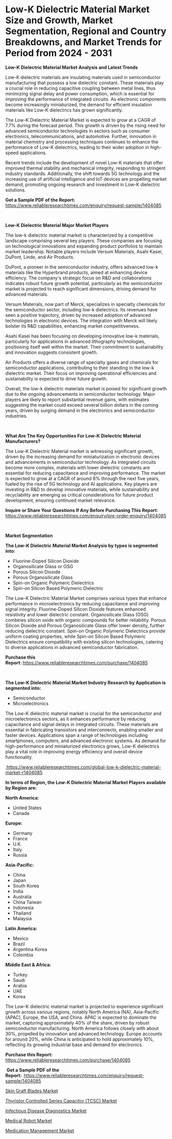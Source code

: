 <p><h1>Low-K Dielectric Material Market Size and Growth, Market Segmentation, Regional and Country Breakdowns, and Market Trends for Period from 2024 -  2031</h1></p><p><strong>Low-K Dielectric Material Market Analysis and Latest Trends</strong></p>
<p><p>Low-K dielectric materials are insulating materials used in semiconductor manufacturing that possess a low dielectric constant. These materials play a crucial role in reducing capacitive coupling between metal lines, thus minimizing signal delay and power consumption, which is essential for improving the performance of integrated circuits. As electronic components become increasingly miniaturized, the demand for efficient insulation materials like Low-K dielectrics has grown significantly.</p><p>The Low-K Dielectric Material Market is expected to grow at a CAGR of 7.7% during the forecast period. This growth is driven by the rising need for advanced semiconductor technologies in sectors such as consumer electronics, telecommunications, and automotive. Further, innovation in material chemistry and processing techniques continues to enhance the performance of Low-K dielectrics, leading to their wider adoption in high-speed applications.</p><p>Recent trends include the development of novel Low-K materials that offer improved thermal stability and mechanical integrity, responding to stringent industry standards. Additionally, the shift towards 5G technology and the increasing use of artificial intelligence and IoT devices are propelling market demand, promoting ongoing research and investment in Low-K dielectric solutions.</p></p>
<p><strong>Get a Sample PDF of the Report:&nbsp;</strong> <a href="https://www.reliableresearchtimes.com/enquiry/request-sample/1404085?utm_campaign=1719&utm_medium=2&utm_source=Github&utm_content=ia&utm_term=23102024&utm_id=low-k-dielectric-material">https://www.reliableresearchtimes.com/enquiry/request-sample/1404085</a></p>
<p>&nbsp;</p>
<p><strong>Low-K Dielectric Material Major Market Players</strong></p>
<p><p>The low-k dielectric material market is characterized by a competitive landscape comprising several key players. These companies are focusing on technological innovations and expanding product portfolios to maintain market leadership. Notable players include Versum Materials, Asahi Kasei, DuPont, Linde, and Air Products.</p><p>DuPont, a pioneer in the semiconductor industry, offers advanced low-k materials like the Hyperbrand products, aimed at enhancing device efficiency. The company's strategic focus on R&D and collaborations indicates robust future growth potential, particularly as the semiconductor market is projected to reach significant dimensions, driving demand for advanced materials.</p><p>Versum Materials, now part of Merck, specializes in specialty chemicals for the semiconductor sector, including low-k dielectrics. Its revenues have seen a positive trajectory, driven by increased adoption of advanced technologies in electronic devices. The integration with Merck will likely bolster its R&D capabilities, enhancing market competitiveness.</p><p>Asahi Kasei has been focusing on developing innovative low-k materials, particularly for applications in advanced lithography technologies, positioning itself well within the market. Their commitment to sustainability and innovation suggests consistent growth.</p><p>Air Products offers a diverse range of specialty gases and chemicals for semiconductor applications, contributing to their standing in the low-k dielectric market. Their focus on improving operational efficiencies and sustainability is expected to drive future growth.</p><p>Overall, the low-k dielectric materials market is poised for significant growth due to the ongoing advancements in semiconductor technology. Major players are likely to report substantial revenue gains, with estimates suggesting the market could exceed several billion dollars in the coming years, driven by surging demand in the electronics and semiconductor industries.</p></p>
<p>&nbsp;</p>
<p><strong>What Are The Key Opportunities For Low-K Dielectric Material Manufacturers?</strong></p>
<p><p>The Low-K Dielectric Material market is witnessing significant growth, driven by the increasing demand for miniaturization in electronic devices and advancements in semiconductor technology. As integrated circuits become more complex, materials with lower dielectric constants are essential for reducing capacitance and improving performance. The market is expected to grow at a CAGR of around 8% through the next five years, fueled by the rise of 5G technology and AI applications. Key players are investing in R&D to develop innovative materials, while sustainability and recyclability are emerging as critical considerations for future product development, ensuring continued market relevance.</p></p>
<p><strong>Inquire or Share Your Questions If Any Before Purchasing This Report:</strong> <a href="https://www.reliableresearchtimes.com/enquiry/pre-order-enquiry/1404085?utm_campaign=1719&utm_medium=2&utm_source=Github&utm_content=ia&utm_term=23102024&utm_id=low-k-dielectric-material">https://www.reliableresearchtimes.com/enquiry/pre-order-enquiry/1404085</a></p>
<p>&nbsp;</p>
<p><strong>Market Segmentation</strong></p>
<p><strong>The Low-K Dielectric Material Market Analysis by types is segmented into:</strong></p>
<p><ul><li>Fluorine-Doped Silicon Dioxide</li><li>Organosilicate Glass or OSG</li><li>Porous Silicon Dioxide</li><li>Porous Organosilicate Glass</li><li>Spin-on Organic Polymeric Dielectrics</li><li>Spin-on Silicon Based Polymeric Dielectric</li></ul></p>
<p><p>The Low-K Dielectric Material Market comprises various types that enhance performance in microelectronics by reducing capacitance and improving signal integrity. Fluorine-Doped Silicon Dioxide features enhanced resistivity and lower dielectric constant. Organosilicate Glass (OSG) combines silicon oxide with organic compounds for better reliability. Porous Silicon Dioxide and Porous Organosilicate Glass offer lower density, further reducing dielectric constant. Spin-on Organic Polymeric Dielectrics provide uniform coating properties, while Spin-on Silicon Based Polymeric Dielectrics ensure compatibility with existing silicon technologies, catering to diverse applications in advanced semiconductor fabrication.</p></p>
<p><strong>Purchase this Report:&nbsp;</strong><a href="https://www.reliableresearchtimes.com/purchase/1404085?utm_campaign=1719&utm_medium=2&utm_source=Github&utm_content=ia&utm_term=23102024&utm_id=low-k-dielectric-material">https://www.reliableresearchtimes.com/purchase/1404085</a></p>
<p>&nbsp;</p>
<p><strong>The Low-K Dielectric Material Market Industry Research by Application is segmented into:</strong></p>
<p><ul><li>Semiconductor</li><li>Microelectronics</li></ul></p>
<p><p>The Low-K dielectric material market is crucial for the semiconductor and microelectronics sectors, as it enhances performance by reducing capacitance and signal delays in integrated circuits. These materials are essential in fabricating transistors and interconnects, enabling smaller and faster devices. Applications span a range of technologies including smartphones, computers, and advanced electronic systems. As demand for high-performance and miniaturized electronics grows, Low-K dielectrics play a vital role in improving energy efficiency and overall device functionality.</p></p>
<p><a href="https://www.reliableresearchtimes.com/global-low-k-dielectric-material-market-r1404085?utm_campaign=1719&utm_medium=2&utm_source=Github&utm_content=ia&utm_term=23102024&utm_id=low-k-dielectric-material">&nbsp;https://www.reliableresearchtimes.com/global-low-k-dielectric-material-market-r1404085</a></p>
<p><strong>In terms of Region, the Low-K Dielectric Material Market Players available by Region are:</strong></p>
<p>
    <p> <strong> North America: </strong>
        <ul>
            <li>United States</li>
            <li>Canada</li>
        </ul>
        </p> 
    <p> <strong> Europe: </strong>
        <ul>
            <li>Germany</li>
            <li>France</li>
            <li>U.K.</li>
            <li>Italy</li>
            <li>Russia</li>
        </ul>
        </p> 
    <p> <strong> Asia-Pacific: </strong>
        <ul>
            <li>China</li>
            <li>Japan</li>
            <li>South Korea</li>
            <li>India</li>
            <li>Australia</li>
            <li>China Taiwan</li>
            <li>Indonesia</li>
            <li>Thailand</li>
            <li>Malaysia</li>
        </ul>
        </p> 
    <p> <strong> Latin America: </strong>
        <ul>
            <li>Mexico</li>
            <li>Brazil</li>
            <li>Argentina Korea</li>
            <li>Colombia</li>
        </ul>
        </p> 
    <p> <strong> Middle East & Africa: </strong>
        <ul>
            <li>Turkey</li>
            <li>Saudi</li>
            <li>Arabia</li>
            <li>UAE</li>
            <li>Korea</li>
        </ul>
    </p>
    </p>
<p><p>The Low-K dielectric material market is projected to experience significant growth across various regions, notably North America (NA), Asia-Pacific (APAC), Europe, the USA, and China. APAC is expected to dominate the market, capturing approximately 40% of the share, driven by robust semiconductor manufacturing. North America follows closely with about 30%, propelled by innovation and advanced technology. Europe accounts for around 20%, while China is anticipated to hold approximately 10%, reflecting its growing industrial base and demand for electronics.</p></p>
<p><strong>Purchase this Report: </strong><a href="https://www.reliableresearchtimes.com/purchase/1404085?utm_campaign=1719&utm_medium=2&utm_source=Github&utm_content=ia&utm_term=23102024&utm_id=low-k-dielectric-material">https://www.reliableresearchtimes.com/purchase/1404085</a></p>
<p>&nbsp;<strong>Get a Sample PDF of the Report:&nbsp;&nbsp;</strong><a href="https://www.reliableresearchtimes.com/enquiry/request-sample/1404085?utm_campaign=1719&utm_medium=2&utm_source=Github&utm_content=ia&utm_term=23102024&utm_id=low-k-dielectric-material">https://www.reliableresearchtimes.com/enquiry/request-sample/1404085</a></p>
<p><strong></strong></p>
<p><p><a href="https://www.linkedin.com/pulse/strategic-roadmap-success-global-skin-graft-blades-market-analysis-4wbfc?utm_campaign=1719&utm_medium=2&utm_source=Github&utm_content=ia&utm_term=23102024&utm_id=low-k-dielectric-material">Skin Graft Blades Market</a></p><p><a href="https://github.com/JakirUddin651/Market-Research-Report-List-1/blob/main/thyristor-controlled-series-capacitor-tcsc-market.md?utm_campaign=1719&utm_medium=2&utm_source=Github&utm_content=ia&utm_term=23102024&utm_id=low-k-dielectric-material">Thyristor Controlled Series Capacitor (TCSC) Market</a></p><p><a href="https://www.linkedin.com/pulse/infectious-disease-diagnostics-market-velocity-106-cagr-trajectory-fh0zc?utm_campaign=1719&utm_medium=2&utm_source=Github&utm_content=ia&utm_term=23102024&utm_id=low-k-dielectric-material">Infectious Disease Diagnostics Market</a></p><p><a href="https://www.linkedin.com/pulse/emerging-opportunities-challenges-global-medical-robot-market-mjkac?utm_campaign=1719&utm_medium=2&utm_source=Github&utm_content=ia&utm_term=23102024&utm_id=low-k-dielectric-material">Medical Robot Market</a></p><p><a href="https://www.linkedin.com/pulse/exploring-medication-management-market-strategic-insights-j8gbc?utm_campaign=1719&utm_medium=2&utm_source=Github&utm_content=ia&utm_term=23102024&utm_id=low-k-dielectric-material">Medication Management Market</a></p></p>